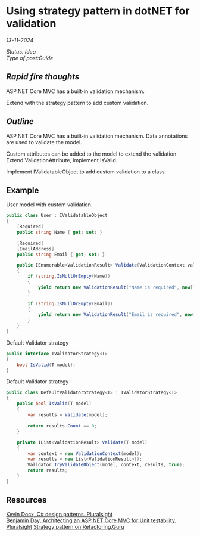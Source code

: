 # Using strategy pattern in dotNET for validation

*13-11-2024*

_Status: Idea_  
_Type of post:Guide_

## *Rapid fire thoughts*

ASP.NET Core MVC has a built-in validation mechanism.

Extend with the strategy pattern to add custom validation.

## *Outline*

ASP.NET Core MVC has a built-in validation mechanism. Data annotations are used to validate the model.

Custom attributes can be added to the model to extend the validation. Extend ValidationAttribute, implement IsValid.

Implement IValidatableObject to add custom validation to a class.


## Example

User model with custom validation.

```csharp
public class User : IValidatableObject
{
    [Required]
	public string Name { get; set; }
	
    [Required]
    [EmailAddress]
    public string Email { get; set; }

	public IEnumerable<ValidationResult> Validate(ValidationContext validationContext)
	{
		if (string.IsNullOrEmpty(Name))
		{
			yield return new ValidationResult("Name is required", new[] { nameof(Name) });
		}

		if (string.IsNullOrEmpty(Email))
		{
			yield return new ValidationResult("Email is required", new[] { nameof(Email) });
		}
	}
}
```

Default Validator strategy

```csharp
public interface IValidatorStrategy<T>
{
	bool IsValid(T model);
}
```

Default Validator strategy

```csharp
public class DefaultValidatorStrategy<T> : IValidatorStrategy<T>
{
	public bool IsValid(T model)
	{
		var results = Validate(model);
        
        return results.Count == 0;
	}
    
    private IList<ValidationResult> Validate(T model)
	{
		var context = new ValidationContext(model);
		var results = new List<ValidationResult>();
		Validator.TryValidateObject(model, context, results, true);
		return results;
	}
}
```


## Resources

[Kevin Docx, C# design patterns. Pluralsight](https://app.pluralsight.com/ilx/video-courses/8b818464-7d56-4f32-a307-04c7049540e1/ed810986-dc27-48ec-b386-efd773bcb6b5/e0a469f0-ed1c-43ac-8ed4-82724f5070bf)    
[Benjamin Day, Architecting an ASP.NET Core MVC for Unit testability. Pluralsight](https://app.pluralsight.com/ilx/video-courses/4129ac58-935c-4625-9b93-932cd0abd8ef/e5e84f06-3576-4f9d-a3e1-5b615cbe6213/68feddb1-5caa-49e2-a8ae-b375c061f522)
[Strategy pattern on Refactoring.Guru](https://refactoring.guru/design-patterns/strategy)  